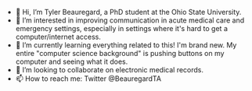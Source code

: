 - 👋 Hi, I’m Tyler Beauregard, a PhD student at the Ohio State University.
- 👀 I’m interested in improving communication in acute medical care and emergency settings, especially in settings where it's hard to get a computer/internet access.
- 🌱 I’m currently learning everything related to this! I'm brand new. My entire "computer science background" is pushing buttons on my computer and seeing what it does.
- 💞️ I’m looking to collaborate on electronic medical records.
- 📫 How to reach me: Twitter @BeauregardTA

<!---
BeauregardTA/BeauregardTA is a ✨ special ✨ repository because its `README.md` (this file) appears on your GitHub profile.
You can click the Preview link to take a look at your changes.
--->
